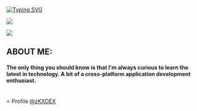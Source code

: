 <a href="https://git.io/typing-svg">
  <img src="https://readme-typing-svg.herokuapp.com?font=Fira+Code&weight=700&size=30&pause=1000&color=F70030&vCenter=true&random=false&width=435&lines=Kind+Rewards%F0%9F%99%8F;I'm+kdex!;Software+Developer" alt="Typing SVG" />
</a>

[![](https://img.shields.io/badge/Gmail-deiividdlk@gmail.com-red)](mailto:deiividdlk@gmail.com)

![](https://media.discordapp.net/attachments/826854221625163788/1182172439308947536/image.png?ex=6583bae1&is=657145e1&hm=838dd2237734342e0d4bae9fd352465bd436988e64d2221eb26af156164ed69b&=&format=webp&quality=lossless)

## ABOUT ME: 

#### The only thing you should know is that I'm always curious to learn the latest in technology. A bit of a cross-platform application development enthusiast. <br><br>

⭐️ Profile [@zKXDEX](https://github.com/zKXDEX)
